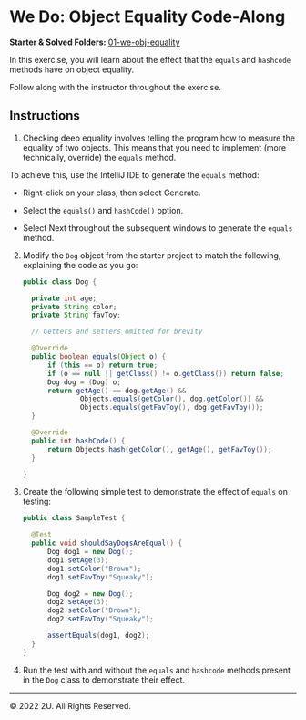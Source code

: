 # We Do: Object Equality Code-Along

**Starter & Solved Folders:** [01-we-obj-equality](./)

In this exercise, you will learn about the effect that the `equals` and `hashcode` methods have on object equality.

Follow along with the instructor throughout the exercise.

## Instructions

1. Checking deep equality involves telling the program how to measure the equality of two objects.  This means that you need to implement (more technically, override) the `equals` method.

To achieve this, use the IntelliJ IDE to generate the `equals` method:

- Right-click on your class, then select Generate.

- Select the `equals()` and `hashCode()` option.

- Select Next throughout the subsequent windows to generate the `equals` method.

2. Modify the `Dog` object from the starter project to match the following, explaining the code as you go:

    ```java
    public class Dog {

      private int age;
      private String color;
      private String favToy;

      // Getters and setters omitted for brevity

      @Override
      public boolean equals(Object o) {
          if (this == o) return true;
          if (o == null || getClass() != o.getClass()) return false;
          Dog dog = (Dog) o;
          return getAge() == dog.getAge() &&
                  Objects.equals(getColor(), dog.getColor()) &&
                  Objects.equals(getFavToy(), dog.getFavToy());
      }

      @Override
      public int hashCode() {
          return Objects.hash(getColor(), getAge(), getFavToy());
      }

    }
    ```

3. Create the following simple test to demonstrate the effect of `equals` on testing:

    ```java
    public class SampleTest {

      @Test
      public void shouldSayDogsAreEqual() {
          Dog dog1 = new Dog();
          dog1.setAge(3);
          dog1.setColor("Brown");
          dog1.setFavToy("Squeaky");

          Dog dog2 = new Dog();
          dog2.setAge(3);
          dog2.setColor("Brown");
          dog2.setFavToy("Squeaky");

          assertEquals(dog1, dog2);
      }
    }
    ```

4. Run the test with and without the `equals` and `hashcode` methods present in the `Dog` class to demonstrate their effect.

---

© 2022 2U. All Rights Reserved.
